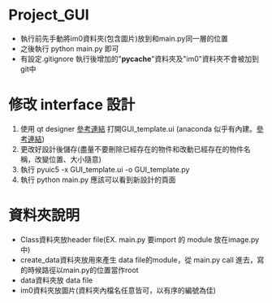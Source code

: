 # Project_GUI
- 執行前先手動將im0資料夾(包含圖片)放到和main.py同一層的位置
- 之後執行 python main.py 即可
- 有設定.gitignore 執行後增加的"__pycache__"資料夾及"im0"資料夾不會被加到git中
# 修改 interface 設計
1. 使用 qt designer [參考連結](https://www.itread01.com/content/1547572153.html) 打開GUI_template.ui
 (anaconda 似乎有內建。[參考連結](http://elmer-storage.blogspot.com/2018/04/pyqt.html))
2. 更改好設計後儲存(盡量不要刪除已經存在的物件和改動已經存在的物件名稱，改變位置、大小隨意)
3. 執行 pyuic5 -x GUI_template.ui -o GUI_template.py 
4. 執行 python main.py 應該可以看到新設計的頁面
# 資料夾說明
- Class資料夾放header file(EX. main.py 要import 的 module 放在image.py中)
- create_data資料夾放用來產生 data file的module，從 main.py call 進去，寫的時候路徑以main.py的位置當作root
- data資料夾放 data file
- im0資料夾放圖片(資料夾內檔名任意皆可，以有序的編號為佳)
